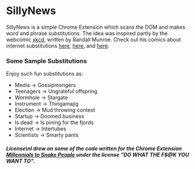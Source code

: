 # SillyNews

SillyNews is a simple Chrome Extension which scans the DOM and makes word and phrase substitutions. The idea was inspired partly by the webcomic [xkcd](http://xkcd.com/), written by Randall Munroe. Check out his comics about internet substitutions [here](http://xkcd.com/1288/), [here](https://xkcd.com/1625/), and [here](https://xkcd.com/1679/).

### Some Sample Substitutions

Enjoy such fun substitutions as:

* Media -> Gossipmongers
* Teenagers -> Ungrateful offspring
* Wormhole -> Stargate
* Instrument -> Thingamajig
* Election -> Mud throwing contest
* Startup -> Doomed business
* Is dead -> Is pining for the fjords
* Internet -> Intertubes
* Scientists -> Smarty pants

##### License\\nI drew on some of the code written for the Chrome Extension [Millennials to Snake People](https://github.com/ericwbailey/millennials-to-snake-people) under the license "DO WHAT THE F$@K YOU WANT TO".
